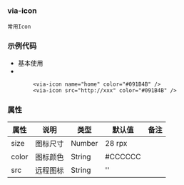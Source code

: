 ### via-icon
    常用Icon

### 示例代码

* 基本使用
* 
```
		<via-icon name="home" color="#091B4B" />
        <via-icon src="http://xxx" color="#091B4B" />
```
### 属性

| 属性 | 说明 | 类型 | 默认值 | 备注 |
| --- | --- | --- | --- | --- |
| size | 图标尺寸 | Number | 28 rpx |   |
| color | 图标颜色 | String | #CCCCCC |   |
| src | 远程图标 | String | '' |   | |

<html>
<head>
  <link rel="stylesheet" href="https://g.alicdn.com/thx/cube/1.3.2/cube.min.css">
  <link rel="stylesheet" href="https://at.alicdn.com/t/font_2412358_47hf00bggiq.css">
 <style>
     /* Logo 字体 */
@font-face {
  font-family: "iconfont logo";
  src: url('https://at.alicdn.com/t/font_985780_km7mi63cihi.eot?t=1545807318834');
  src: url('https://at.alicdn.com/t/font_985780_km7mi63cihi.eot?t=1545807318834#iefix') format('embedded-opentype'),
    url('https://at.alicdn.com/t/font_985780_km7mi63cihi.woff?t=1545807318834') format('woff'),
    url('https://at.alicdn.com/t/font_985780_km7mi63cihi.ttf?t=1545807318834') format('truetype'),
    url('https://at.alicdn.com/t/font_985780_km7mi63cihi.svg?t=1545807318834#iconfont') format('svg');
}

.logo {
  font-family: "iconfont logo";
  font-size: 160px;
  font-style: normal;
  -webkit-font-smoothing: antialiased;
  -moz-osx-font-smoothing: grayscale;
}

/* tabs */
.nav-tabs {
  position: relative;
}

.nav-tabs .nav-more {
  position: absolute;
  right: 0;
  bottom: 0;
  height: 42px;
  line-height: 42px;
  color: #666;
}

#tabs {
  border-bottom: 1px solid #eee;
}

#tabs li {
  cursor: pointer;
  width: 100px;
  height: 40px;
  line-height: 40px;
  text-align: center;
  font-size: 16px;
  border-bottom: 2px solid transparent;
  position: relative;
  z-index: 1;
  margin-bottom: -1px;
  color: #666;
}


#tabs .active {
  border-bottom-color: #f00;
  color: #222;
}

.tab-container .content {
  display: none;
}

/* 页面布局 */
.main {
  padding: 30px 100px;
  width: 960px;
  margin: 0 auto;
}

.main .logo {
  color: #333;
  text-align: left;
  margin-bottom: 30px;
  line-height: 1;
  height: 110px;
  margin-top: -50px;
  overflow: hidden;
  *zoom: 1;
}

.main .logo a {
  font-size: 160px;
  color: #333;
}

.helps {
  margin-top: 40px;
}

.helps pre {
  padding: 20px;
  margin: 10px 0;
  border: solid 1px #e7e1cd;
  background-color: #fffdef;
  overflow: auto;
}

.icon_lists {
  width: 100% !important;
  overflow: hidden;
  *zoom: 1;
}

.icon_lists li {
  width: 100px;
  margin-bottom: 10px;
  margin-right: 20px;
  text-align: center;
  list-style: none !important;
  cursor: default;
}

.icon_lists li .code-name {
  line-height: 1.2;
}

.icon_lists .icon {
  display: block;
  height: 100px;
  line-height: 100px;
  font-size: 42px;
  margin: 10px auto;
  color: #333;
  -webkit-transition: font-size 0.25s linear, width 0.25s linear;
  -moz-transition: font-size 0.25s linear, width 0.25s linear;
  transition: font-size 0.25s linear, width 0.25s linear;
}

.icon_lists .icon:hover {
  font-size: 100px;
}

.icon_lists .svg-icon {
  /* 通过设置 font-size 来改变图标大小 */
  width: 1em;
  /* 图标和文字相邻时，垂直对齐 */
  vertical-align: -0.15em;
  /* 通过设置 color 来改变 SVG 的颜色/fill */
  fill: currentColor;
  /* path 和 stroke 溢出 viewBox 部分在 IE 下会显示
      normalize.css 中也包含这行 */
  overflow: hidden;
}

.icon_lists li .name,
.icon_lists li .code-name {
  color: #666;
}

/* markdown 样式 */
.markdown {
  color: #666;
  font-size: 14px;
  line-height: 1.8;
}

.highlight {
  line-height: 1.5;
}

.markdown img {
  vertical-align: middle;
  max-width: 100%;
}

.markdown h1 {
  color: #404040;
  font-weight: 500;
  line-height: 40px;
  margin-bottom: 24px;
}

.markdown h2,
.markdown h3,
.markdown h4,
.markdown h5,
.markdown h6 {
  color: #404040;
  margin: 1.6em 0 0.6em 0;
  font-weight: 500;
  clear: both;
}

.markdown h1 {
  font-size: 28px;
}

.markdown h2 {
  font-size: 22px;
}

.markdown h3 {
  font-size: 16px;
}

.markdown h4 {
  font-size: 14px;
}

.markdown h5 {
  font-size: 12px;
}

.markdown h6 {
  font-size: 12px;
}

.markdown hr {
  height: 1px;
  border: 0;
  background: #e9e9e9;
  margin: 16px 0;
  clear: both;
}

.markdown p {
  margin: 1em 0;
}

.markdown>p,
.markdown>blockquote,
.markdown>.highlight,
.markdown>ol,
.markdown>ul {
  width: 80%;
}

.markdown ul>li {
  list-style: circle;
}

.markdown>ul li,
.markdown blockquote ul>li {
  margin-left: 20px;
  padding-left: 4px;
}

.markdown>ul li p,
.markdown>ol li p {
  margin: 0.6em 0;
}

.markdown ol>li {
  list-style: decimal;
}

.markdown>ol li,
.markdown blockquote ol>li {
  margin-left: 20px;
  padding-left: 4px;
}

.markdown code {
  margin: 0 3px;
  padding: 0 5px;
  background: #eee;
  border-radius: 3px;
}

.markdown strong,
.markdown b {
  font-weight: 600;
}

.markdown>table {
  border-collapse: collapse;
  border-spacing: 0px;
  empty-cells: show;
  border: 1px solid #e9e9e9;
  width: 95%;
  margin-bottom: 24px;
}

.markdown>table th {
  white-space: nowrap;
  color: #333;
  font-weight: 600;
}

.markdown>table th,
.markdown>table td {
  border: 1px solid #e9e9e9;
  padding: 8px 16px;
  text-align: left;
}

.markdown>table th {
  background: #F7F7F7;
}

.markdown blockquote {
  font-size: 90%;
  color: #999;
  border-left: 4px solid #e9e9e9;
  padding-left: 0.8em;
  margin: 1em 0;
}

.markdown blockquote p {
  margin: 0;
}

.markdown .anchor {
  opacity: 0;
  transition: opacity 0.3s ease;
  margin-left: 8px;
}

.markdown .waiting {
  color: #ccc;
}

.markdown h1:hover .anchor,
.markdown h2:hover .anchor,
.markdown h3:hover .anchor,
.markdown h4:hover .anchor,
.markdown h5:hover .anchor,
.markdown h6:hover .anchor {
  opacity: 1;
  display: inline-block;
}

.markdown>br,
.markdown>p>br {
  clear: both;
}


.hljs {
  display: block;
  background: white;
  padding: 0.5em;
  color: #333333;
  overflow-x: auto;
}

.hljs-comment,
.hljs-meta {
  color: #969896;
}

.hljs-string,
.hljs-variable,
.hljs-template-variable,
.hljs-strong,
.hljs-emphasis,
.hljs-quote {
  color: #df5000;
}

.hljs-keyword,
.hljs-selector-tag,
.hljs-type {
  color: #a71d5d;
}

.hljs-literal,
.hljs-symbol,
.hljs-bullet,
.hljs-attribute {
  color: #0086b3;
}

.hljs-section,
.hljs-name {
  color: #63a35c;
}

.hljs-tag {
  color: #333333;
}

.hljs-title,
.hljs-attr,
.hljs-selector-id,
.hljs-selector-class,
.hljs-selector-attr,
.hljs-selector-pseudo {
  color: #795da3;
}

.hljs-addition {
  color: #55a532;
  background-color: #eaffea;
}

.hljs-deletion {
  color: #bd2c00;
  background-color: #ffecec;
}

.hljs-link {
  text-decoration: underline;
}

/* 代码高亮 */
/* PrismJS 1.15.0
https://prismjs.com/download.html#themes=prism&languages=markup+css+clike+javascript */
/**
 * prism.js default theme for JavaScript, CSS and HTML
 * Based on dabblet (http://dabblet.com)
 * @author Lea Verou
 */
code[class*="language-"],
pre[class*="language-"] {
  color: black;
  background: none;
  text-shadow: 0 1px white;
  font-family: Consolas, Monaco, 'Andale Mono', 'Ubuntu Mono', monospace;
  text-align: left;
  white-space: pre;
  word-spacing: normal;
  word-break: normal;
  word-wrap: normal;
  line-height: 1.5;

  -moz-tab-size: 4;
  -o-tab-size: 4;
  tab-size: 4;

  -webkit-hyphens: none;
  -moz-hyphens: none;
  -ms-hyphens: none;
  hyphens: none;
}

pre[class*="language-"]::-moz-selection,
pre[class*="language-"] ::-moz-selection,
code[class*="language-"]::-moz-selection,
code[class*="language-"] ::-moz-selection {
  text-shadow: none;
  background: #b3d4fc;
}

pre[class*="language-"]::selection,
pre[class*="language-"] ::selection,
code[class*="language-"]::selection,
code[class*="language-"] ::selection {
  text-shadow: none;
  background: #b3d4fc;
}

@media print {

  code[class*="language-"],
  pre[class*="language-"] {
    text-shadow: none;
  }
}

/* Code blocks */
pre[class*="language-"] {
  padding: 1em;
  margin: .5em 0;
  overflow: auto;
}

:not(pre)>code[class*="language-"],
pre[class*="language-"] {
  background: #f5f2f0;
}

/* Inline code */
:not(pre)>code[class*="language-"] {
  padding: .1em;
  border-radius: .3em;
  white-space: normal;
}

.token.comment,
.token.prolog,
.token.doctype,
.token.cdata {
  color: slategray;
}

.token.punctuation {
  color: #999;
}

.namespace {
  opacity: .7;
}

.token.property,
.token.tag,
.token.boolean,
.token.number,
.token.constant,
.token.symbol,
.token.deleted {
  color: #905;
}

.token.selector,
.token.attr-name,
.token.string,
.token.char,
.token.builtin,
.token.inserted {
  color: #690;
}

.token.operator,
.token.entity,
.token.url,
.language-css .token.string,
.style .token.string {
  color: #9a6e3a;
  background: hsla(0, 0%, 100%, .5);
}

.token.atrule,
.token.attr-value,
.token.keyword {
  color: #07a;
}

.token.function,
.token.class-name {
  color: #DD4A68;
}

.token.regex,
.token.important,
.token.variable {
  color: #e90;
}

.token.important,
.token.bold {
  font-weight: bold;
}

.token.italic {
  font-style: italic;
}

.token.entity {
  cursor: help;
}

     </style>
</head>
<body>

    <div class="tab-container">
      <div class="content unicode" style="display: block;">
          <ul class="icon_lists dib-box">
          
            <li class="dib">
              <span class="icon iconfont">&#xe8be;</span>
                <div class="name">loading</div>
                <div class="code-name">&amp;#xe8be;</div>
              </li>
          
            <li class="dib">
              <span class="icon iconfont">&#xe652;</span>
                <div class="name">phone</div>
                <div class="code-name">&amp;#xe652;</div>
              </li>
          
            <li class="dib">
              <span class="icon iconfont">&#xe65e;</span>
                <div class="name">time_fill</div>
                <div class="code-name">&amp;#xe65e;</div>
              </li>
          
            <li class="dib">
              <span class="icon iconfont">&#xe65f;</span>
                <div class="name">time</div>
                <div class="code-name">&amp;#xe65f;</div>
              </li>
          
            <li class="dib">
              <span class="icon iconfont">&#xe662;</span>
                <div class="name">warn_fill</div>
                <div class="code-name">&amp;#xe662;</div>
              </li>
          
            <li class="dib">
              <span class="icon iconfont">&#xe663;</span>
                <div class="name">warn</div>
                <div class="code-name">&amp;#xe663;</div>
              </li>
          
            <li class="dib">
              <span class="icon iconfont">&#xe664;</span>
                <div class="name">camera_fill</div>
                <div class="code-name">&amp;#xe664;</div>
              </li>
          
            <li class="dib">
              <span class="icon iconfont">&#xe665;</span>
                <div class="name">camera</div>
                <div class="code-name">&amp;#xe665;</div>
              </li>
          
            <li class="dib">
              <span class="icon iconfont">&#xe666;</span>
                <div class="name">comment_fill</div>
                <div class="code-name">&amp;#xe666;</div>
              </li>
          
            <li class="dib">
              <span class="icon iconfont">&#xe667;</span>
                <div class="name">comment</div>
                <div class="code-name">&amp;#xe667;</div>
              </li>
          
            <li class="dib">
              <span class="icon iconfont">&#xe66a;</span>
                <div class="name">notification_fill</div>
                <div class="code-name">&amp;#xe66a;</div>
              </li>
          
            <li class="dib">
              <span class="icon iconfont">&#xe66b;</span>
                <div class="name">notification</div>
                <div class="code-name">&amp;#xe66b;</div>
              </li>
          
            <li class="dib">
              <span class="icon iconfont">&#xe676;</span>
                <div class="name">shop</div>
                <div class="code-name">&amp;#xe676;</div>
              </li>
          
            <li class="dib">
              <span class="icon iconfont">&#xe697;</span>
                <div class="name">shop_fill</div>
                <div class="code-name">&amp;#xe697;</div>
              </li>
          
            <li class="dib">
              <span class="icon iconfont">&#xe699;</span>
                <div class="name">form</div>
                <div class="code-name">&amp;#xe699;</div>
              </li>
          
            <li class="dib">
              <span class="icon iconfont">&#xe69d;</span>
                <div class="name">footprint</div>
                <div class="code-name">&amp;#xe69d;</div>
              </li>
          
            <li class="dib">
              <span class="icon iconfont">&#xe6ac;</span>
                <div class="name">refund</div>
                <div class="code-name">&amp;#xe6ac;</div>
              </li>
          
            <li class="dib">
              <span class="icon iconfont">&#xe6af;</span>
                <div class="name">cart</div>
                <div class="code-name">&amp;#xe6af;</div>
              </li>
          
            <li class="dib">
              <span class="icon iconfont">&#xe6b2;</span>
                <div class="name">remind</div>
                <div class="code-name">&amp;#xe6b2;</div>
              </li>
          
            <li class="dib">
              <span class="icon iconfont">&#xe6b7;</span>
                <div class="name">profile</div>
                <div class="code-name">&amp;#xe6b7;</div>
              </li>
          
            <li class="dib">
              <span class="icon iconfont">&#xe6b8;</span>
                <div class="name">home</div>
                <div class="code-name">&amp;#xe6b8;</div>
              </li>
          
            <li class="dib">
              <span class="icon iconfont">&#xe6b9;</span>
                <div class="name">cart_fill</div>
                <div class="code-name">&amp;#xe6b9;</div>
              </li>
          
            <li class="dib">
              <span class="icon iconfont">&#xe6bb;</span>
                <div class="name">home_fill</div>
                <div class="code-name">&amp;#xe6bb;</div>
              </li>
          
            <li class="dib">
              <span class="icon iconfont">&#xe6bc;</span>
                <div class="name">message</div>
                <div class="code-name">&amp;#xe6bc;</div>
              </li>
          
            <li class="dib">
              <span class="icon iconfont">&#xe6bd;</span>
                <div class="name">address_book</div>
                <div class="code-name">&amp;#xe6bd;</div>
              </li>
          
            <li class="dib">
              <span class="icon iconfont">&#xe6bf;</span>
                <div class="name">link</div>
                <div class="code-name">&amp;#xe6bf;</div>
              </li>
          
            <li class="dib">
              <span class="icon iconfont">&#xe6c3;</span>
                <div class="name">vip</div>
                <div class="code-name">&amp;#xe6c3;</div>
              </li>
          
            <li class="dib">
              <span class="icon iconfont">&#xe6cd;</span>
                <div class="name">goods</div>
                <div class="code-name">&amp;#xe6cd;</div>
              </li>
          
            <li class="dib">
              <span class="icon iconfont">&#xe6d4;</span>
                <div class="name">square_check_fill</div>
                <div class="code-name">&amp;#xe6d4;</div>
              </li>
          
            <li class="dib">
              <span class="icon iconfont">&#xe6d5;</span>
                <div class="name">square</div>
                <div class="code-name">&amp;#xe6d5;</div>
              </li>
          
            <li class="dib">
              <span class="icon iconfont">&#xe6d6;</span>
                <div class="name">square_check</div>
                <div class="code-name">&amp;#xe6d6;</div>
              </li>
          
            <li class="dib">
              <span class="icon iconfont">&#xe6e0;</span>
                <div class="name">redpacket</div>
                <div class="code-name">&amp;#xe6e0;</div>
              </li>
          
            <li class="dib">
              <span class="icon iconfont">&#xe6e2;</span>
                <div class="name">similar</div>
                <div class="code-name">&amp;#xe6e2;</div>
              </li>
          
            <li class="dib">
              <span class="icon iconfont">&#xe6e4;</span>
                <div class="name">info_fill</div>
                <div class="code-name">&amp;#xe6e4;</div>
              </li>
          
            <li class="dib">
              <span class="icon iconfont">&#xe6ea;</span>
                <div class="name">forward_fill</div>
                <div class="code-name">&amp;#xe6ea;</div>
              </li>
          
            <li class="dib">
              <span class="icon iconfont">&#xe6eb;</span>
                <div class="name">forward</div>
                <div class="code-name">&amp;#xe6eb;</div>
              </li>
          
            <li class="dib">
              <span class="icon iconfont">&#xe6ec;</span>
                <div class="name">recharge_fill</div>
                <div class="code-name">&amp;#xe6ec;</div>
              </li>
          
            <li class="dib">
              <span class="icon iconfont">&#xe6ed;</span>
                <div class="name">recharge</div>
                <div class="code-name">&amp;#xe6ed;</div>
              </li>
          
            <li class="dib">
              <span class="icon iconfont">&#xe6f2;</span>
                <div class="name">wifi</div>
                <div class="code-name">&amp;#xe6f2;</div>
              </li>
          
            <li class="dib">
              <span class="icon iconfont">&#xe6fe;</span>
                <div class="name">search_list</div>
                <div class="code-name">&amp;#xe6fe;</div>
              </li>
          
            <li class="dib">
              <span class="icon iconfont">&#xe6ff;</span>
                <div class="name">service</div>
                <div class="code-name">&amp;#xe6ff;</div>
              </li>
          
            <li class="dib">
              <span class="icon iconfont">&#xe700;</span>
                <div class="name">sort</div>
                <div class="code-name">&amp;#xe700;</div>
              </li>
          
            <li class="dib">
              <span class="icon iconfont">&#xe704;</span>
                <div class="name">mobile</div>
                <div class="code-name">&amp;#xe704;</div>
              </li>
          
            <li class="dib">
              <span class="icon iconfont">&#xe705;</span>
                <div class="name">mobile_fill</div>
                <div class="code-name">&amp;#xe705;</div>
              </li>
          
            <li class="dib">
              <span class="icon iconfont">&#xe706;</span>
                <div class="name">copy</div>
                <div class="code-name">&amp;#xe706;</div>
              </li>
          
            <li class="dib">
              <span class="icon iconfont">&#xe714;</span>
                <div class="name">choiceness_fill</div>
                <div class="code-name">&amp;#xe714;</div>
              </li>
          
            <li class="dib">
              <span class="icon iconfont">&#xe715;</span>
                <div class="name">choiceness</div>
                <div class="code-name">&amp;#xe715;</div>
              </li>
          
            <li class="dib">
              <span class="icon iconfont">&#xe71a;</span>
                <div class="name">female</div>
                <div class="code-name">&amp;#xe71a;</div>
              </li>
          
            <li class="dib">
              <span class="icon iconfont">&#xe71c;</span>
                <div class="name">male</div>
                <div class="code-name">&amp;#xe71c;</div>
              </li>
          
            <li class="dib">
              <span class="icon iconfont">&#xe71f;</span>
                <div class="name">pull_left</div>
                <div class="code-name">&amp;#xe71f;</div>
              </li>
          
            <li class="dib">
              <span class="icon iconfont">&#xe721;</span>
                <div class="name">rank_fill</div>
                <div class="code-name">&amp;#xe721;</div>
              </li>
          
            <li class="dib">
              <span class="icon iconfont">&#xe722;</span>
                <div class="name">rank</div>
                <div class="code-name">&amp;#xe722;</div>
              </li>
          
            <li class="dib">
              <span class="icon iconfont">&#xe724;</span>
                <div class="name">camera_add</div>
                <div class="code-name">&amp;#xe724;</div>
              </li>
          
            <li class="dib">
              <span class="icon iconfont">&#xe72c;</span>
                <div class="name">pic_fill</div>
                <div class="code-name">&amp;#xe72c;</div>
              </li>
          
            <li class="dib">
              <span class="icon iconfont">&#xe730;</span>
                <div class="name">mark_fill</div>
                <div class="code-name">&amp;#xe730;</div>
              </li>
          
            <li class="dib">
              <span class="icon iconfont">&#xe731;</span>
                <div class="name">mark</div>
                <div class="code-name">&amp;#xe731;</div>
              </li>
          
            <li class="dib">
              <span class="icon iconfont">&#xe733;</span>
                <div class="name">repeal</div>
                <div class="code-name">&amp;#xe733;</div>
              </li>
          
            <li class="dib">
              <span class="icon iconfont">&#xe734;</span>
                <div class="name">album</div>
                <div class="code-name">&amp;#xe734;</div>
              </li>
          
            <li class="dib">
              <span class="icon iconfont">&#xe735;</span>
                <div class="name">people_fill</div>
                <div class="code-name">&amp;#xe735;</div>
              </li>
          
            <li class="dib">
              <span class="icon iconfont">&#xe736;</span>
                <div class="name">people</div>
                <div class="code-name">&amp;#xe736;</div>
              </li>
          
            <li class="dib">
              <span class="icon iconfont">&#xe737;</span>
                <div class="name">service_fill</div>
                <div class="code-name">&amp;#xe737;</div>
              </li>
          
            <li class="dib">
              <span class="icon iconfont">&#xe74a;</span>
                <div class="name">calendar</div>
                <div class="code-name">&amp;#xe74a;</div>
              </li>
          
            <li class="dib">
              <span class="icon iconfont">&#xe74b;</span>
                <div class="name">cut</div>
                <div class="code-name">&amp;#xe74b;</div>
              </li>
          
            <li class="dib">
              <span class="icon iconfont">&#xe753;</span>
                <div class="name">group</div>
                <div class="code-name">&amp;#xe753;</div>
              </li>
          
            <li class="dib">
              <span class="icon iconfont">&#xe759;</span>
                <div class="name">post</div>
                <div class="code-name">&amp;#xe759;</div>
              </li>
          
            <li class="dib">
              <span class="icon iconfont">&#xe769;</span>
                <div class="name">safe</div>
                <div class="code-name">&amp;#xe769;</div>
              </li>
          
            <li class="dib">
              <span class="icon iconfont">&#xe78b;</span>
                <div class="name">my</div>
                <div class="code-name">&amp;#xe78b;</div>
              </li>
          
            <li class="dib">
              <span class="icon iconfont">&#xe78c;</span>
                <div class="name">my_fill</div>
                <div class="code-name">&amp;#xe78c;</div>
              </li>
          
            <li class="dib">
              <span class="icon iconfont">&#xe78d;</span>
                <div class="name">emoji_fill</div>
                <div class="code-name">&amp;#xe78d;</div>
              </li>
          
            <li class="dib">
              <span class="icon iconfont">&#xe78e;</span>
                <div class="name">emoji_flash_fill</div>
                <div class="code-name">&amp;#xe78e;</div>
              </li>
          
            <li class="dib">
              <span class="icon iconfont">&#xe799;</span>
                <div class="name">round_left_fill</div>
                <div class="code-name">&amp;#xe799;</div>
              </li>
          
            <li class="dib">
              <span class="icon iconfont">&#xe79e;</span>
                <div class="name">round_left_fill</div>
                <div class="code-name">&amp;#xe79e;</div>
              </li>
          
            <li class="dib">
              <span class="icon iconfont">&#xe79f;</span>
                <div class="name">pull_down</div>
                <div class="code-name">&amp;#xe79f;</div>
              </li>
          
            <li class="dib">
              <span class="icon iconfont">&#xe7bc;</span>
                <div class="name">full</div>
                <div class="code-name">&amp;#xe7bc;</div>
              </li>
          
            <li class="dib">
              <span class="icon iconfont">&#xe7bd;</span>
                <div class="name">mail</div>
                <div class="code-name">&amp;#xe7bd;</div>
              </li>
          
            <li class="dib">
              <span class="icon iconfont">&#xe7be;</span>
                <div class="name">people_list</div>
                <div class="code-name">&amp;#xe7be;</div>
              </li>
          
            <li class="dib">
              <span class="icon iconfont">&#xe7cf;</span>
                <div class="name">usefull_fill</div>
                <div class="code-name">&amp;#xe7cf;</div>
              </li>
          
            <li class="dib">
              <span class="icon iconfont">&#xe7d0;</span>
                <div class="name">usefull</div>
                <div class="code-name">&amp;#xe7d0;</div>
              </li>
          
            <li class="dib">
              <span class="icon iconfont">&#xe644;</span>
                <div class="name">appreciate</div>
                <div class="code-name">&amp;#xe644;</div>
              </li>
          
            <li class="dib">
              <span class="icon iconfont">&#xe645;</span>
                <div class="name">check</div>
                <div class="code-name">&amp;#xe645;</div>
              </li>
          
            <li class="dib">
              <span class="icon iconfont">&#xe646;</span>
                <div class="name">close</div>
                <div class="code-name">&amp;#xe646;</div>
              </li>
          
            <li class="dib">
              <span class="icon iconfont">&#xe649;</span>
                <div class="name">edit</div>
                <div class="code-name">&amp;#xe649;</div>
              </li>
          
            <li class="dib">
              <span class="icon iconfont">&#xe64a;</span>
                <div class="name">emoji</div>
                <div class="code-name">&amp;#xe64a;</div>
              </li>
          
            <li class="dib">
              <span class="icon iconfont">&#xe64b;</span>
                <div class="name">favor_fill</div>
                <div class="code-name">&amp;#xe64b;</div>
              </li>
          
            <li class="dib">
              <span class="icon iconfont">&#xe64c;</span>
                <div class="name">favor</div>
                <div class="code-name">&amp;#xe64c;</div>
              </li>
          
            <li class="dib">
              <span class="icon iconfont">&#xe650;</span>
                <div class="name">location_fill</div>
                <div class="code-name">&amp;#xe650;</div>
              </li>
          
            <li class="dib">
              <span class="icon iconfont">&#xe651;</span>
                <div class="name">location</div>
                <div class="code-name">&amp;#xe651;</div>
              </li>
          
            <li class="dib">
              <span class="icon iconfont">&#xe656;</span>
                <div class="name">round_check_fill</div>
                <div class="code-name">&amp;#xe656;</div>
              </li>
          
            <li class="dib">
              <span class="icon iconfont">&#xe657;</span>
                <div class="name">round_check</div>
                <div class="code-name">&amp;#xe657;</div>
              </li>
          
            <li class="dib">
              <span class="icon iconfont">&#xe658;</span>
                <div class="name">round_close_fill</div>
                <div class="code-name">&amp;#xe658;</div>
              </li>
          
            <li class="dib">
              <span class="icon iconfont">&#xe659;</span>
                <div class="name">round_close</div>
                <div class="code-name">&amp;#xe659;</div>
              </li>
          
            <li class="dib">
              <span class="icon iconfont">&#xe65a;</span>
                <div class="name">round_right_fill</div>
                <div class="code-name">&amp;#xe65a;</div>
              </li>
          
            <li class="dib">
              <span class="icon iconfont">&#xe65b;</span>
                <div class="name">round_right</div>
                <div class="code-name">&amp;#xe65b;</div>
              </li>
          
            <li class="dib">
              <span class="icon iconfont">&#xe65c;</span>
                <div class="name">search</div>
                <div class="code-name">&amp;#xe65c;</div>
              </li>
          
            <li class="dib">
              <span class="icon iconfont">&#xe661;</span>
                <div class="name">unfold</div>
                <div class="code-name">&amp;#xe661;</div>
              </li>
          
            <li class="dib">
              <span class="icon iconfont">&#xe668;</span>
                <div class="name">like_fill</div>
                <div class="code-name">&amp;#xe668;</div>
              </li>
          
            <li class="dib">
              <span class="icon iconfont">&#xe669;</span>
                <div class="name">like</div>
                <div class="code-name">&amp;#xe669;</div>
              </li>
          
            <li class="dib">
              <span class="icon iconfont">&#xe679;</span>
                <div class="name">back</div>
                <div class="code-name">&amp;#xe679;</div>
              </li>
          
            <li class="dib">
              <span class="icon iconfont">&#xe67c;</span>
                <div class="name">cascades</div>
                <div class="code-name">&amp;#xe67c;</div>
              </li>
          
            <li class="dib">
              <span class="icon iconfont">&#xe682;</span>
                <div class="name">list</div>
                <div class="code-name">&amp;#xe682;</div>
              </li>
          
            <li class="dib">
              <span class="icon iconfont">&#xe684;</span>
                <div class="name">more</div>
                <div class="code-name">&amp;#xe684;</div>
              </li>
          
            <li class="dib">
              <span class="icon iconfont">&#xe689;</span>
                <div class="name">scan</div>
                <div class="code-name">&amp;#xe689;</div>
              </li>
          
            <li class="dib">
              <span class="icon iconfont">&#xe68a;</span>
                <div class="name">settings</div>
                <div class="code-name">&amp;#xe68a;</div>
              </li>
          
            <li class="dib">
              <span class="icon iconfont">&#xe690;</span>
                <div class="name">question_fill</div>
                <div class="code-name">&amp;#xe690;</div>
              </li>
          
            <li class="dib">
              <span class="icon iconfont">&#xe691;</span>
                <div class="name">question</div>
                <div class="code-name">&amp;#xe691;</div>
              </li>
          
            <li class="dib">
              <span class="icon iconfont">&#xe69b;</span>
                <div class="name">pic</div>
                <div class="code-name">&amp;#xe69b;</div>
              </li>
          
            <li class="dib">
              <span class="icon iconfont">&#xe69c;</span>
                <div class="name">filter</div>
                <div class="code-name">&amp;#xe69c;</div>
              </li>
          
            <li class="dib">
              <span class="icon iconfont">&#xe69e;</span>
                <div class="name">top</div>
                <div class="code-name">&amp;#xe69e;</div>
              </li>
          
            <li class="dib">
              <span class="icon iconfont">&#xe69f;</span>
                <div class="name">pull_down</div>
                <div class="code-name">&amp;#xe69f;</div>
              </li>
          
            <li class="dib">
              <span class="icon iconfont">&#xe6a0;</span>
                <div class="name">pull_up</div>
                <div class="code-name">&amp;#xe6a0;</div>
              </li>
          
            <li class="dib">
              <span class="icon iconfont">&#xe6a3;</span>
                <div class="name">right</div>
                <div class="code-name">&amp;#xe6a3;</div>
              </li>
          
            <li class="dib">
              <span class="icon iconfont">&#xe6a4;</span>
                <div class="name">refresh</div>
                <div class="code-name">&amp;#xe6a4;</div>
              </li>
          
            <li class="dib">
              <span class="icon iconfont">&#xe6a5;</span>
                <div class="name">more_android</div>
                <div class="code-name">&amp;#xe6a5;</div>
              </li>
          
            <li class="dib">
              <span class="icon iconfont">&#xe6a6;</span>
                <div class="name">delete_fill</div>
                <div class="code-name">&amp;#xe6a6;</div>
              </li>
          
            <li class="dib">
              <span class="icon iconfont">&#xe6b0;</span>
                <div class="name">qr_code</div>
                <div class="code-name">&amp;#xe6b0;</div>
              </li>
          
            <li class="dib">
              <span class="icon iconfont">&#xe6b4;</span>
                <div class="name">delete</div>
                <div class="code-name">&amp;#xe6b4;</div>
              </li>
          
            <li class="dib">
              <span class="icon iconfont">&#xe6c0;</span>
                <div class="name">lock</div>
                <div class="code-name">&amp;#xe6c0;</div>
              </li>
          
            <li class="dib">
              <span class="icon iconfont">&#xe6c2;</span>
                <div class="name">unlock</div>
                <div class="code-name">&amp;#xe6c2;</div>
              </li>
          
            <li class="dib">
              <span class="icon iconfont">&#xe6ce;</span>
                <div class="name">selection</div>
                <div class="code-name">&amp;#xe6ce;</div>
              </li>
          
            <li class="dib">
              <span class="icon iconfont">&#xe6d3;</span>
                <div class="name">present</div>
                <div class="code-name">&amp;#xe6d3;</div>
              </li>
          
            <li class="dib">
              <span class="icon iconfont">&#xe6d7;</span>
                <div class="name">round</div>
                <div class="code-name">&amp;#xe6d7;</div>
              </li>
          
            <li class="dib">
              <span class="icon iconfont">&#xe6d8;</span>
                <div class="name">round_add_fill</div>
                <div class="code-name">&amp;#xe6d8;</div>
              </li>
          
            <li class="dib">
              <span class="icon iconfont">&#xe6d9;</span>
                <div class="name">round_add</div>
                <div class="code-name">&amp;#xe6d9;</div>
              </li>
          
            <li class="dib">
              <span class="icon iconfont">&#xe6da;</span>
                <div class="name">add</div>
                <div class="code-name">&amp;#xe6da;</div>
              </li>
          
            <li class="dib">
              <span class="icon iconfont">&#xe6de;</span>
                <div class="name">fold</div>
                <div class="code-name">&amp;#xe6de;</div>
              </li>
          
            <li class="dib">
              <span class="icon iconfont">&#xe6e1;</span>
                <div class="name">selection_fill</div>
                <div class="code-name">&amp;#xe6e1;</div>
              </li>
          
            <li class="dib">
              <span class="icon iconfont">&#xe6e3;</span>
                <div class="name">appreciate_fill</div>
                <div class="code-name">&amp;#xe6e3;</div>
              </li>
          
            <li class="dib">
              <span class="icon iconfont">&#xe6e5;</span>
                <div class="name">info</div>
                <div class="code-name">&amp;#xe6e5;</div>
              </li>
          
            <li class="dib">
              <span class="icon iconfont">&#xe6ee;</span>
                <div class="name">vipcard</div>
                <div class="code-name">&amp;#xe6ee;</div>
              </li>
          
            <li class="dib">
              <span class="icon iconfont">&#xe6f3;</span>
                <div class="name">share</div>
                <div class="code-name">&amp;#xe6f3;</div>
              </li>
          
            <li class="dib">
              <span class="icon iconfont">&#xe703;</span>
                <div class="name">down</div>
                <div class="code-name">&amp;#xe703;</div>
              </li>
          
            <li class="dib">
              <span class="icon iconfont">&#xe709;</span>
                <div class="name">notice_fill</div>
                <div class="code-name">&amp;#xe709;</div>
              </li>
          
            <li class="dib">
              <span class="icon iconfont">&#xe70a;</span>
                <div class="name">notice</div>
                <div class="code-name">&amp;#xe70a;</div>
              </li>
          
            <li class="dib">
              <span class="icon iconfont">&#xe720;</span>
                <div class="name">pull_right</div>
                <div class="code-name">&amp;#xe720;</div>
              </li>
          
            <li class="dib">
              <span class="icon iconfont">&#xe72d;</span>
                <div class="name">refresh_arrow</div>
                <div class="code-name">&amp;#xe72d;</div>
              </li>
          
            <li class="dib">
              <span class="icon iconfont">&#xe732;</span>
                <div class="name">present_fill</div>
                <div class="code-name">&amp;#xe732;</div>
              </li>
          
            <li class="dib">
              <span class="icon iconfont">&#xe73c;</span>
                <div class="name">attention_fill</div>
                <div class="code-name">&amp;#xe73c;</div>
              </li>
          
            <li class="dib">
              <span class="icon iconfont">&#xe73d;</span>
                <div class="name">attention</div>
                <div class="code-name">&amp;#xe73d;</div>
              </li>
          
            <li class="dib">
              <span class="icon iconfont">&#xe751;</span>
                <div class="name">tag_fill</div>
                <div class="code-name">&amp;#xe751;</div>
              </li>
          
            <li class="dib">
              <span class="icon iconfont">&#xe752;</span>
                <div class="name">tag</div>
                <div class="code-name">&amp;#xe752;</div>
              </li>
          
            <li class="dib">
              <span class="icon iconfont">&#xe75c;</span>
                <div class="name">round_down</div>
                <div class="code-name">&amp;#xe75c;</div>
              </li>
          
            <li class="dib">
              <span class="icon iconfont">&#xe75d;</span>
                <div class="name">upload</div>
                <div class="code-name">&amp;#xe75d;</div>
              </li>
          
            <li class="dib">
              <span class="icon iconfont">&#xe768;</span>
                <div class="name">move</div>
                <div class="code-name">&amp;#xe768;</div>
              </li>
          
            <li class="dib">
              <span class="icon iconfont">&#xe79b;</span>
                <div class="name">triangle_down_fill</div>
                <div class="code-name">&amp;#xe79b;</div>
              </li>
          
            <li class="dib">
              <span class="icon iconfont">&#xe79c;</span>
                <div class="name">triangle_up_fill</div>
                <div class="code-name">&amp;#xe79c;</div>
              </li>
          
            <li class="dib">
              <span class="icon iconfont">&#xe7b2;</span>
                <div class="name">attention_forbid</div>
                <div class="code-name">&amp;#xe7b2;</div>
              </li>
          
            <li class="dib">
              <span class="icon iconfont">&#xe7b3;</span>
                <div class="name">attention_forbid_fill</div>
                <div class="code-name">&amp;#xe7b3;</div>
              </li>
          
          </ul>
       
</body>
</html>
